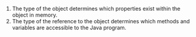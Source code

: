 1. The type of the object determines which properties exist within the object in memory.
2. The type of the reference to the object determines which methods and variables are
   accessible to the Java program.